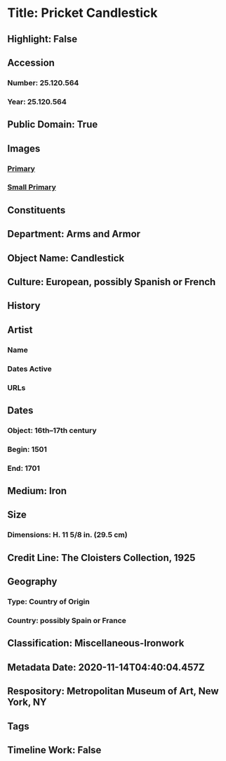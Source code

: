 # Title: Pricket Candlestick
## Highlight: False
## Accession
### Number: 25.120.564
### Year: 25.120.564
## Public Domain: True
## Images
### [Primary](https://images.metmuseum.org/CRDImages/aa/original/cdi25-120-564.jpg)
### [Small Primary](https://images.metmuseum.org/CRDImages/aa/web-large/cdi25-120-564.jpg)
## Constituents
## Department: Arms and Armor
## Object Name: Candlestick
## Culture: European, possibly Spanish or French
## History
## Artist
### Name
### Dates Active
### URLs
## Dates
### Object: 16th–17th century
### Begin: 1501
### End: 1701
## Medium: Iron
## Size
### Dimensions: H. 11 5/8 in. (29.5 cm)
## Credit Line: The Cloisters Collection, 1925
## Geography
### Type: Country of Origin
### Country: possibly Spain or France
## Classification: Miscellaneous-Ironwork
## Metadata Date: 2020-11-14T04:40:04.457Z
## Respository: Metropolitan Museum of Art, New York, NY
## Tags
## Timeline Work: False